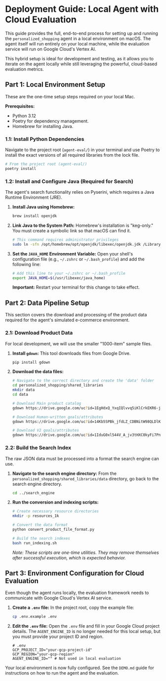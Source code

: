 # Deployment Guide: Local Agent with Cloud Evaluation

This guide provides the full, end-to-end process for setting up and running the `personalized_shopping` agent in a local environment on macOS. The agent itself will run entirely on your local machine, while the evaluation service will run on Google Cloud's Vertex AI.

This hybrid setup is ideal for development and testing, as it allows you to iterate on the agent locally while still leveraging the powerful, cloud-based evaluation metrics.

## Part 1: Local Environment Setup

These are the one-time setup steps required on your local Mac.

**Prerequisites:**
*   Python 3.12
*   Poetry for dependency management.
*   Homebrew for installing Java.

### 1.1: Install Python Dependencies

Navigate to the project root (`agent-eval/`) in your terminal and use Poetry to install the exact versions of all required libraries from the lock file.

```bash
# From the project root (agent-eval/)
poetry install
```

### 1.2: Install and Configure Java (Required for Search)

The agent's search functionality relies on Pyserini, which requires a Java Runtime Environment (JRE).

1.  **Install Java using Homebrew:**
    ```bash
    brew install openjdk
    ```

2.  **Link Java to the System Path:**
    Homebrew's installation is "keg-only." You must create a symbolic link so that macOS can find it.
    ```bash
    # This command requires administrator privileges
    sudo ln -sfn /opt/homebrew/opt/openjdk/libexec/openjdk.jdk /Library/Java/JavaVirtualMachines/openjdk.jdk
    ```

3.  **Set the `JAVA_HOME` Environment Variable:**
    Open your shell's configuration file (e.g., `~/.zshrc` or `~/.bash_profile`) and add the following line:
    ```bash
    # Add this line to your ~/.zshrc or ~/.bash_profile
    export JAVA_HOME=$(/usr/libexec/java_home)
    ```
    **Important:** Restart your terminal for this change to take effect.

## Part 2: Data Pipeline Setup

This section covers the download and processing of the product data required for the agent's simulated e-commerce environment.

### 2.1: Download Product Data

For local development, we will use the smaller "1000-item" sample files.

1.  **Install `gdown`:**
    This tool downloads files from Google Drive.
    ```bash
    pip install gdown
    ```

2.  **Download the data files:**
    ```bash
    # Navigate to the correct directory and create the 'data' folder
    cd personalized_shopping/shared_libraries
    mkdir data
    cd data

    # Download Main product catalog
    gdown https://drive.google.com/uc?id=1EgHdxQ_YxqIQlvvq5iKlCrkEKR6-j0Ib

    # Download Human-written goals/attributes
    gdown https://drive.google.com/uc?id=14Kb5SPBk_jfdLZ_CDBNitW98QLDlKR5O

    # Download V2 goals/attributes
    gdown https://drive.google.com/uc?id=1IduG0xl544V_A_jv3tHXC0kyFi7PnyBu
    ```

### 2.2: Build the Search Index

The raw JSON data must be processed into a format the search engine can use.

1.  **Navigate to the search engine directory:**
    From the `personalized_shopping/shared_libraries/data` directory, go back to the search engine directory.
    ```bash
    cd ../search_engine
    ```

2.  **Run the conversion and indexing scripts:**
    ```bash
    # Create necessary resource directories
    mkdir -p resources_1k

    # Convert the data format
    python convert_product_file_format.py

    # Build the search indexes
    bash run_indexing.sh
    ```
    *Note: These scripts are one-time utilities. They may remove themselves after successful execution, which is expected behavior.*

## Part 3: Environment Configuration for Cloud Evaluation

Even though the agent runs locally, the evaluation framework needs to communicate with Google Cloud's Vertex AI service.

1.  **Create a `.env` file:**
    In the project root, copy the example file:
    ```bash
    cp .env.example .env
    ```

2.  **Edit the `.env` file:**
    Open the `.env` file and fill in your Google Cloud project details. The `AGENT_ENGINE_ID` is no longer needed for this local setup, but you must provide your project ID and region.
    ```
    # .env
    GCP_PROJECT_ID="your-gcp-project-id"
    GCP_REGION="your-gcp-region"
    AGENT_ENGINE_ID="" # Not used in local evaluation
    ```

Your local environment is now fully configured. See the `DEMO.md` guide for instructions on how to run the agent and the evaluation.

